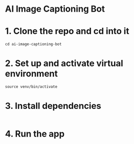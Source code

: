 # AI Image Captioning Bot


# 1. Clone the repo and cd into it
```git clone https://github.com/yourusername/ai-image-captioning-bot.git
cd ai-image-captioning-bot
```
# 2. Set up and activate virtual environment
```python3 -m venv venv
source venv/bin/activate
```
# 3. Install dependencies
```pip install -r requirements.txt
```
# 4. Run the app
```python app.py
```
